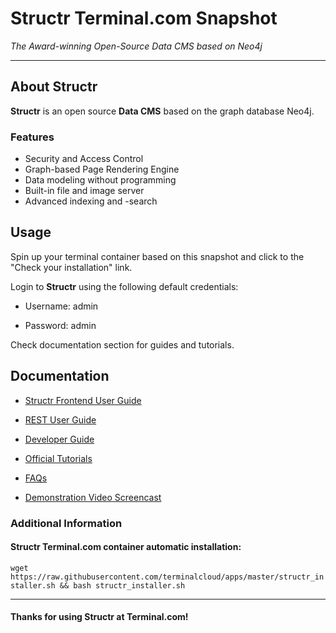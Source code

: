 # **Structr** Terminal.com Snapshot
*The Award-winning Open-Source Data CMS based on Neo4j*

---

## About Structr
**Structr** is an open source **Data CMS** based on the graph database Neo4j.

### Features
- Security and Access Control
- Graph-based Page Rendering Engine
- Data modeling without programming
- Built-in file and image server
- Advanced indexing and -search


## Usage
Spin up your terminal container based on this snapshot and click to the "Check your installation" link.

Login to **Structr** using the following default credentials:

- Username: admin

- Password: admin

Check documentation section for guides and tutorials.


## Documentation
- [Structr Frontend User Guide](http://docs.structr.org/frontend-user-guide)
- [REST User Guide](http://docs.structr.org/rest-user-guide)
- [Developer Guide](http://docs.structr.org/dev-guide)
- [Official Tutorials](http://docs.structr.org/tutorials)
- [FAQs](http://docs.structr.org/faq)

- [Demonstration Video Screencast](http://vimeo.com/93482196)

### Additional Information
#### Structr Terminal.com container automatic installation:
`wget https://raw.githubusercontent.com/terminalcloud/apps/master/structr_installer.sh && bash structr_installer.sh`

---

#### Thanks for using Structr at Terminal.com!